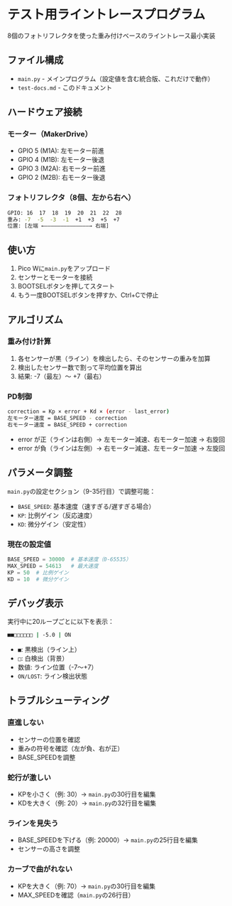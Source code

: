 # テスト用ライントレースプログラム

8個のフォトリフレクタを使った重み付けベースのライントレース最小実装

## ファイル構成

- `main.py` - メインプログラム（設定値を含む統合版、これだけで動作）
- `test-docs.md` - このドキュメント

## ハードウェア接続

### モーター（MakerDrive）

- GPIO 5 (M1A): 左モーター前進
- GPIO 4 (M1B): 左モーター後退
- GPIO 3 (M2A): 右モーター前進
- GPIO 2 (M2B): 右モーター後退

### フォトリフレクタ（8個、左から右へ）

```bash
GPIO: 16  17  18  19  20  21  22  28
重み: -7  -5  -3  -1  +1  +3  +5  +7
位置: [左端 ←――――――――――――――→ 右端]
```

## 使い方

1. Pico Wに`main.py`をアップロード
2. センサーとモーターを接続
3. BOOTSELボタンを押してスタート
4. もう一度BOOTSELボタンを押すか、Ctrl+Cで停止

## アルゴリズム

### 重み付け計算

1. 各センサーが黒（ライン）を検出したら、そのセンサーの重みを加算
2. 検出したセンサー数で割って平均位置を算出
3. 結果: -7（最左）～ +7（最右）

### PD制御

```bash
correction = Kp × error + Kd × (error - last_error)
左モーター速度 = BASE_SPEED - correction
右モーター速度 = BASE_SPEED + correction
```

- error が正（ラインは右側）→ 左モーター減速、右モーター加速 → 右旋回
- error が負（ラインは左側）→ 右モーター減速、左モーター加速 → 左旋回

## パラメータ調整

`main.py`の設定セクション（9-35行目）で調整可能：

- `BASE_SPEED`: 基本速度（速すぎる/遅すぎる場合）
- `KP`: 比例ゲイン（反応速度）
- `KD`: 微分ゲイン（安定性）

### 現在の設定値

```python
BASE_SPEED = 30000  # 基本速度（0-65535）
MAX_SPEED = 54613   # 最大速度
KP = 50  # 比例ゲイン
KD = 10  # 微分ゲイン
```

## デバッグ表示

実行中に20ループごとに以下を表示：

```bash
■■□□□□□□ | -5.0 | ON
```

- `■`: 黒検出（ライン上）
- `□`: 白検出（背景）
- 数値: ライン位置（-7～+7）
- `ON/LOST`: ライン検出状態

## トラブルシューティング

### 直進しない

- センサーの位置を確認
- 重みの符号を確認（左が負、右が正）
- BASE_SPEEDを調整

### 蛇行が激しい

- KPを小さく（例: 30）→ `main.py`の30行目を編集
- KDを大きく（例: 20）→ `main.py`の32行目を編集

### ラインを見失う

- BASE_SPEEDを下げる（例: 20000）→ `main.py`の25行目を編集
- センサーの高さを調整

### カーブで曲がれない

- KPを大きく（例: 70）→ `main.py`の30行目を編集
- MAX_SPEEDを確認（`main.py`の26行目）
